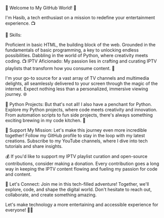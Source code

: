 👋 Welcome to My GitHub World! 🌟

I'm Hasib, a tech enthusiast on a mission to redefine your entertainment experience. 📺

🔧 Skills:

Proficient in basic HTML, the building block of the web.
Grounded in the fundamentals of basic programming, a key to unlocking endless possibilities.
Dabbling in the world of Python, where creativity meets coding.
📺 IPTV Aficionado:
My passion lies in crafting and curating IPTV playlists that transform how you consume content. 🚀

I'm your go-to source for a vast array of TV channels and multimedia delights, all seamlessly delivered to your screen through the magic of the internet. Expect nothing less than a personalized, immersive viewing journey. 🌐

🐍 Python Projects:
But that's not all! I also have a penchant for Python. Explore my Python projects, where code meets creativity and innovation. From automation scripts to fun side projects, there's always something exciting brewing in my code kitchen. 🐍

🤝 Support My Mission:
Let's make this journey even more incredible together! Follow my GitHub profile to stay in the loop with my latest creations. Subscribe to my YouTube channels, where I dive into tech tutorials and share insights.

💰 If you'd like to support my IPTV playlist curation and open-source contributions, consider making a donation. Every contribution goes a long way in keeping the IPTV content flowing and fueling my passion for code and content.

🚀 Let's Connect:
Join me in this tech-filled adventure! Together, we'll explore, code, and shape the digital world. Don't hesitate to reach out, collaborate, and create something amazing.

Let's make technology a more entertaining and accessible experience for everyone! 🚀✨
